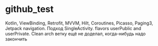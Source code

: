# github_test
Kotlin, ViewBinding, Retrofit, MVVM, Hilt, Coroutines, Picasso, Paging3, Jetpack navigation.
Подход SingleActivity.
flavors userPublic and userPrivate.
Clean arch ветку ещё не доделал, когда-нибудь надо закончить
